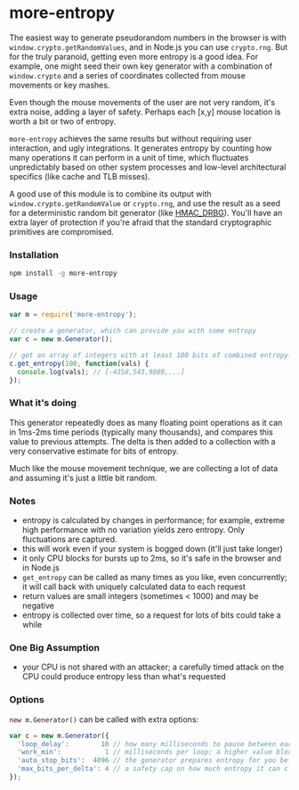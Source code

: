 more-entropy
=======

The easiest way to generate pseudorandom numbers in the browser is with `window.crypto.getRandomValues`, and in Node.js you can use `crypto.rng`. 
But for the truly paranoid, getting even more entropy is a good idea. For example, one might seed their own key generator with a combination
of `window.crypto` and a series of coordinates collected from mouse movements or key mashes.

Even though the mouse movements of the user are not very random, it's extra noise, adding a layer of safety. Perhaps each [x,y] mouse
location is worth a bit or two of entropy.

`more-entropy` achieves the same results but without requiring user interaction, and ugly integrations. 
It generates entropy by counting how many operations it can perform in a unit of time, which fluctuates
unpredictably based on other system processes and low-level architectural specifics (like cache and TLB misses).

A good use of this module is to combine its output with
`window.crypto.getRandomValue` or `crypto.rng`, and use the
result as a seed for a deterministic random bit generator (like 
[HMAC_DRBG](http://csrc.nist.gov/publications/nistpubs/800-90A/SP800-90A.pdf)).
You'll have an extra layer of protection if you're afraid that the
standard cryptographic primitives are compromised.


### Installation

```bash
npm install -g more-entropy
```

### Usage

```javascript
var m = require('more-entropy');

// create a generator, which can provide you with some entropy
var c = new m.Generator();

// get an array of integers with at least 100 bits of combined entropy:
c.get_entropy(100, function(vals) {
  console.log(vals); // [-4358,543,9089,...]
});

```

### What it's doing

This generator repeatedly does as many floating point operations as it can in 1ms-2ms time periods (typically many thousands), and compares this value to previous attempts.
The delta is then added to a collection with a very conservative estimate for bits of entropy.

Much like the mouse movement technique, we are collecting a lot of data and assuming it's just a little bit random.

### Notes

 * entropy is calculated by changes in performance; for example, extreme high performance with no variation yields zero entropy. Only fluctuations are captured.
 * this will work even if your system is bogged down (it'll just take longer)
 * it only CPU blocks for bursts up to 2ms, so it's safe in the browser and in Node.js
 * `get_entropy` can be called as many times as you like, even concurrently; it will call back with uniquely calculated data to each request
 * return values are small integers (sometimes < 1000) and may be negative
 * entropy is collected over time, so a request for lots of bits could take a while

### One Big Assumption

 * your CPU is not shared with an attacker; a carefully timed attack on the CPU could produce entropy less than what's requested

### Options

`new m.Generator()` can be called with extra options:

```javascript
var c = new m.Generator({
  'loop_delay':        10 // how many milliseconds to pause between each operation loop. A lower value will generate entropy faster, but will also be harder on the CPU
  'work_min':           1 // milliseconds per loop; a higher value blocks the CPU more, so 1 is recommended
  'auto_stop_bits':  4096 // the generator prepares entropy for you before you request it; if it reaches this much unclaimed entropy it will stop working
  'max_bits_per_delta': 4 // a safety cap on how much entropy it can claim per value; 4 (default) is very conservative. a larger value will allow faster entropy generation
});
```
